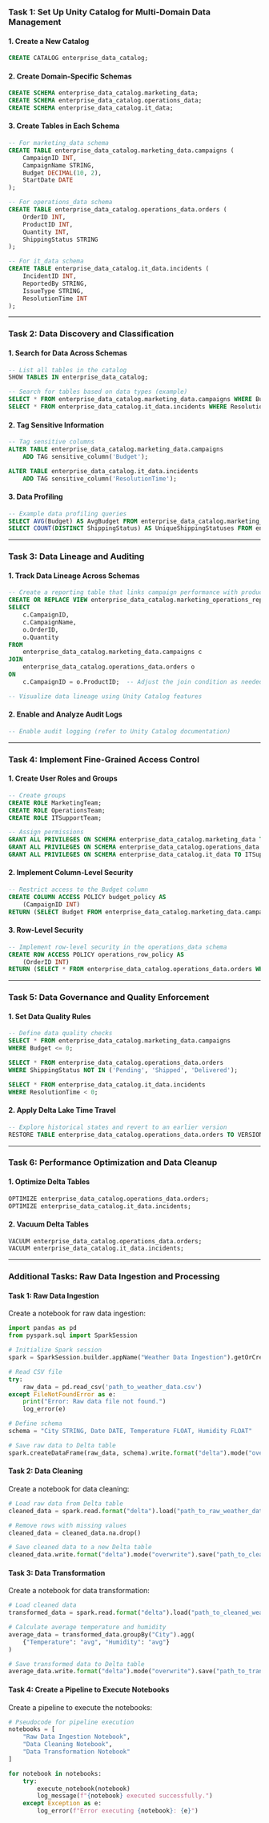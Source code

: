 
### Task 1: Set Up Unity Catalog for Multi-Domain Data Management

#### 1. Create a New Catalog
```sql
CREATE CATALOG enterprise_data_catalog;
```

#### 2. Create Domain-Specific Schemas
```sql
CREATE SCHEMA enterprise_data_catalog.marketing_data;
CREATE SCHEMA enterprise_data_catalog.operations_data;
CREATE SCHEMA enterprise_data_catalog.it_data;
```

#### 3. Create Tables in Each Schema
```sql
-- For marketing_data schema
CREATE TABLE enterprise_data_catalog.marketing_data.campaigns (
    CampaignID INT,
    CampaignName STRING,
    Budget DECIMAL(10, 2),
    StartDate DATE
);

-- For operations_data schema
CREATE TABLE enterprise_data_catalog.operations_data.orders (
    OrderID INT,
    ProductID INT,
    Quantity INT,
    ShippingStatus STRING
);

-- For it_data schema
CREATE TABLE enterprise_data_catalog.it_data.incidents (
    IncidentID INT,
    ReportedBy STRING,
    IssueType STRING,
    ResolutionTime INT
);
```

---

### Task 2: Data Discovery and Classification

#### 1. Search for Data Across Schemas
```sql
-- List all tables in the catalog
SHOW TABLES IN enterprise_data_catalog;

-- Search for tables based on data types (example)
SELECT * FROM enterprise_data_catalog.marketing_data.campaigns WHERE Budget IS NOT NULL;
SELECT * FROM enterprise_data_catalog.it_data.incidents WHERE ResolutionTime IS NOT NULL;
```

#### 2. Tag Sensitive Information
```sql
-- Tag sensitive columns
ALTER TABLE enterprise_data_catalog.marketing_data.campaigns 
    ADD TAG sensitive_column('Budget');

ALTER TABLE enterprise_data_catalog.it_data.incidents 
    ADD TAG sensitive_column('ResolutionTime');
```

#### 3. Data Profiling
```sql
-- Example data profiling queries
SELECT AVG(Budget) AS AvgBudget FROM enterprise_data_catalog.marketing_data.campaigns;
SELECT COUNT(DISTINCT ShippingStatus) AS UniqueShippingStatuses FROM enterprise_data_catalog.operations_data.orders;
```

---

### Task 3: Data Lineage and Auditing

#### 1. Track Data Lineage Across Schemas
```sql
-- Create a reporting table that links campaign performance with product orders
CREATE OR REPLACE VIEW enterprise_data_catalog.marketing_operations_report AS
SELECT 
    c.CampaignID, 
    c.CampaignName, 
    o.OrderID, 
    o.Quantity 
FROM 
    enterprise_data_catalog.marketing_data.campaigns c
JOIN 
    enterprise_data_catalog.operations_data.orders o 
ON 
    c.CampaignID = o.ProductID;  -- Adjust the join condition as needed

-- Visualize data lineage using Unity Catalog features
```

#### 2. Enable and Analyze Audit Logs
```sql
-- Enable audit logging (refer to Unity Catalog documentation)
```

---

### Task 4: Implement Fine-Grained Access Control

#### 1. Create User Roles and Groups
```sql
-- Create groups
CREATE ROLE MarketingTeam;
CREATE ROLE OperationsTeam;
CREATE ROLE ITSupportTeam;

-- Assign permissions
GRANT ALL PRIVILEGES ON SCHEMA enterprise_data_catalog.marketing_data TO MarketingTeam;
GRANT ALL PRIVILEGES ON SCHEMA enterprise_data_catalog.operations_data TO OperationsTeam;
GRANT ALL PRIVILEGES ON SCHEMA enterprise_data_catalog.it_data TO ITSupportTeam WITH GRANT OPTION; -- Update access
```

#### 2. Implement Column-Level Security
```sql
-- Restrict access to the Budget column
CREATE COLUMN ACCESS POLICY budget_policy AS 
    (CampaignID INT) 
RETURN (SELECT Budget FROM enterprise_data_catalog.marketing_data.campaigns WHERE CampaignID = CURRENT_USER_ID);
```

#### 3. Row-Level Security
```sql
-- Implement row-level security in the operations_data schema
CREATE ROW ACCESS POLICY operations_row_policy AS 
    (OrderID INT) 
RETURN (SELECT * FROM enterprise_data_catalog.operations_data.orders WHERE Department = CURRENT_USER_DEPARTMENT);
```

---

### Task 5: Data Governance and Quality Enforcement

#### 1. Set Data Quality Rules
```sql
-- Define data quality checks
SELECT * FROM enterprise_data_catalog.marketing_data.campaigns 
WHERE Budget <= 0;

SELECT * FROM enterprise_data_catalog.operations_data.orders 
WHERE ShippingStatus NOT IN ('Pending', 'Shipped', 'Delivered');

SELECT * FROM enterprise_data_catalog.it_data.incidents 
WHERE ResolutionTime < 0;
```

#### 2. Apply Delta Lake Time Travel
```sql
-- Explore historical states and revert to an earlier version
RESTORE TABLE enterprise_data_catalog.operations_data.orders TO VERSION AS OF <version_number>;
```

---

### Task 6: Performance Optimization and Data Cleanup

#### 1. Optimize Delta Tables
```sql
OPTIMIZE enterprise_data_catalog.operations_data.orders;
OPTIMIZE enterprise_data_catalog.it_data.incidents;
```

#### 2. Vacuum Delta Tables
```sql
VACUUM enterprise_data_catalog.operations_data.orders;
VACUUM enterprise_data_catalog.it_data.incidents;
```

---

### Additional Tasks: Raw Data Ingestion and Processing

#### Task 1: Raw Data Ingestion
Create a notebook for raw data ingestion:
```python
import pandas as pd
from pyspark.sql import SparkSession

# Initialize Spark session
spark = SparkSession.builder.appName("Weather Data Ingestion").getOrCreate()

# Read CSV file
try:
    raw_data = pd.read_csv('path_to_weather_data.csv')
except FileNotFoundError as e:
    print("Error: Raw data file not found.")
    log_error(e)

# Define schema
schema = "City STRING, Date DATE, Temperature FLOAT, Humidity FLOAT"

# Save raw data to Delta table
spark.createDataFrame(raw_data, schema).write.format("delta").mode("overwrite").save("path_to_raw_weather_data")
```

#### Task 2: Data Cleaning
Create a notebook for data cleaning:
```python
# Load raw data from Delta table
cleaned_data = spark.read.format("delta").load("path_to_raw_weather_data")

# Remove rows with missing values
cleaned_data = cleaned_data.na.drop()

# Save cleaned data to a new Delta table
cleaned_data.write.format("delta").mode("overwrite").save("path_to_cleaned_weather_data")
```

#### Task 3: Data Transformation
Create a notebook for data transformation:
```python
# Load cleaned data
transformed_data = spark.read.format("delta").load("path_to_cleaned_weather_data")

# Calculate average temperature and humidity
average_data = transformed_data.groupBy("City").agg(
    {"Temperature": "avg", "Humidity": "avg"}
)

# Save transformed data to Delta table
average_data.write.format("delta").mode("overwrite").save("path_to_transformed_weather_data")
```

#### Task 4: Create a Pipeline to Execute Notebooks
Create a pipeline to execute the notebooks:
```python
# Pseudocode for pipeline execution
notebooks = [
    "Raw Data Ingestion Notebook",
    "Data Cleaning Notebook",
    "Data Transformation Notebook"
]

for notebook in notebooks:
    try:
        execute_notebook(notebook)
        log_message(f"{notebook} executed successfully.")
    except Exception as e:
        log_error(f"Error executing {notebook}: {e}")
```
